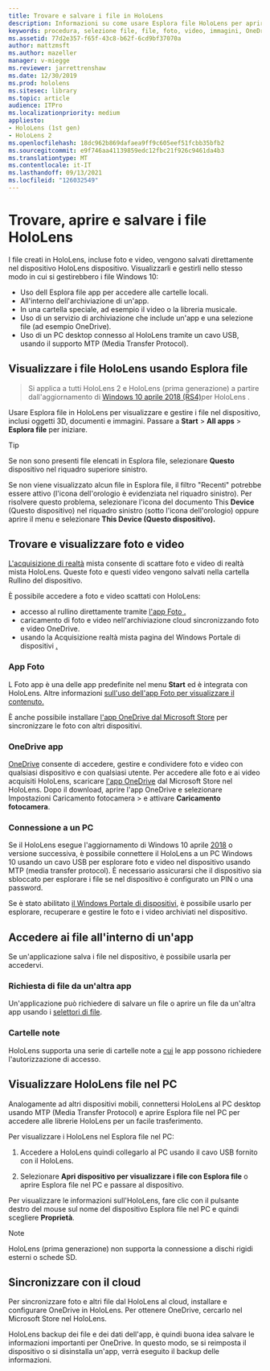 ```yaml
---
title: Trovare e salvare i file in HoloLens
description: Informazioni su come usare Esplora file HoloLens per aprire, visualizzare e gestire i file nel dispositivo di realtà mista.
keywords: procedura, selezione file, file, foto, video, immagini, OneDrive, archiviazione, Esplora file, hololens
ms.assetid: 77d2e357-f65f-43c8-b62f-6cd9bf37070a
author: mattzmsft
ms.author: mazeller
manager: v-miegge
ms.reviewer: jarrettrenshaw
ms.date: 12/30/2019
ms.prod: hololens
ms.sitesec: library
ms.topic: article
audience: ITPro
ms.localizationpriority: medium
appliesto:
- HoloLens (1st gen)
- HoloLens 2
ms.openlocfilehash: 18dc962b869dafaea9ff9c605eef51fcbb35bfb2
ms.sourcegitcommit: e9f746aa41139859edc12fbc21f926c9461da4b3
ms.translationtype: MT
ms.contentlocale: it-IT
ms.lasthandoff: 09/13/2021
ms.locfileid: "126032549"
---
```

# <a name="find-open-and-save-files-on-hololens"></a>Trovare, aprire e salvare i file HoloLens

I file creati in HoloLens, incluse foto e video, vengono salvati direttamente nel dispositivo HoloLens dispositivo. Visualizzarli e gestirli nello stesso modo in cui si gestirebbero i file Windows 10:

- Uso dell Esplora file app per accedere alle cartelle locali.
- All'interno dell'archiviazione di un'app.
- In una cartella speciale, ad esempio il video o la libreria musicale.
- Uso di un servizio di archiviazione che include un'app e una selezione file (ad esempio OneDrive).
- Uso di un PC desktop connesso al HoloLens tramite un cavo USB, usando il supporto MTP (Media Transfer Protocol).

## <a name="view-files-on-hololens-using-file-explorer"></a>Visualizzare i file HoloLens usando Esplora file

> Si applica a tutti HoloLens 2 e HoloLens (prima generazione) a partire dall'aggiornamento di [Windows 10 aprile 2018 (RS4)](/windows/mixed-reality/release-notes-april-2018)per HoloLens .

Usare Esplora file in HoloLens per visualizzare e gestire i file nel dispositivo, inclusi oggetti 3D, documenti e immagini. Passare a **Start**   >  **All apps**   >  **Esplora file** per iniziare.

> [!TIP]
> Se non sono presenti file elencati in Esplora file, selezionare **Questo** dispositivo nel riquadro superiore sinistro.

Se non viene visualizzato alcun file in Esplora file, il filtro "Recenti" potrebbe essere attivo (l'icona dell'orologio è evidenziata nel riquadro sinistro). Per risolvere questo problema, selezionare l'icona del documento This **Device** (Questo dispositivo) nel riquadro sinistro (sotto l'icona dell'orologio) oppure aprire il menu e selezionare **This Device (Questo dispositivo).**

## <a name="find-and-view-your-photos-and-videos"></a>Trovare e visualizzare foto e video

[L'acquisizione di realtà](holographic-photos-and-videos.md) mista consente di scattare foto e video di realtà mista HoloLens.  Queste foto e questi video vengono salvati nella cartella Rullino del dispositivo.

È possibile accedere a foto e video scattati con HoloLens:

- accesso al rullino direttamente tramite [l'app Foto .](holographic-photos-and-videos.md)
- caricamento di foto e video nell'archiviazione cloud sincronizzando foto e video OneDrive.
- usando la Acquisizione realtà mista pagina del Windows Portale di dispositivi [.](/windows/mixed-reality/using-the-windows-device-portal#mixed-reality-capture)

### <a name="photos-app"></a>App Foto

L Foto app è una delle app predefinite nel menu **Start** ed è integrata con HoloLens. Altre informazioni [sull'uso dell'app Foto per visualizzare il contenuto.](holographic-photos-and-videos.md)

È anche possibile installare [l'app OneDrive dal Microsoft Store](https://www.microsoft.com/p/onedrive/9wzdncrfj1p3) per sincronizzare le foto con altri dispositivi.

### <a name="onedrive-app"></a>OneDrive app

[OneDrive](https://onedrive.live.com/) consente di accedere, gestire e condividere foto e video con qualsiasi dispositivo e con qualsiasi utente. Per accedere alle foto e ai video acquisiti HoloLens, scaricare [l'app OneDrive](https://www.microsoft.com/p/onedrive/9wzdncrfj1p3) dal Microsoft Store nel HoloLens. Dopo il download, aprire l'app OneDrive e selezionare Impostazioni Caricamento fotocamera  >  e attivare **Caricamento fotocamera**.

### <a name="connect-to-a-pc"></a>Connessione a un PC

Se il HoloLens esegue l'aggiornamento di Windows 10 aprile [2018](/windows/mixed-reality/release-notes-april-2018) o versione successiva, è possibile connettere il HoloLens a un PC Windows 10 usando un cavo USB per esplorare foto e video nel dispositivo usando MTP (media transfer protocol). È necessario assicurarsi che il dispositivo sia sbloccato per esplorare i file se nel dispositivo è configurato un PIN o una password.  

Se è stato abilitato [il Windows Portale di dispositivi](/windows/mixed-reality/using-the-windows-device-portal), è possibile usarlo per esplorare, recuperare e gestire le foto e i video archiviati nel dispositivo.

## <a name="access-files-within-an-app"></a>Accedere ai file all'interno di un'app

Se un'applicazione salva i file nel dispositivo, è possibile usarla per accedervi.

### <a name="requesting-files-from-another-app"></a>Richiesta di file da un'altra app

Un'applicazione può richiedere di salvare un file o aprire un file da un'altra app usando i [selettori di file](/windows/mixed-reality/app-model#file-pickers).

### <a name="known-folders"></a>Cartelle note

HoloLens supporta una serie di cartelle note a [cui](/windows/mixed-reality/app-model#known-folders) le app possono richiedere l'autorizzazione di accesso.

## <a name="view-hololens-files-on-your-pc"></a>Visualizzare HoloLens file nel PC

Analogamente ad altri dispositivi mobili, connettersi HoloLens al PC desktop usando MTP (Media Transfer Protocol) e aprire Esplora file nel PC per accedere alle librerie HoloLens per un facile trasferimento.

Per visualizzare i HoloLens nel Esplora file nel PC:

1. Accedere a HoloLens quindi collegarlo al PC usando il cavo USB fornito con il HoloLens.

1. Selezionare **Apri dispositivo per visualizzare i file con Esplora file** o aprire Esplora file nel PC e passare al dispositivo.

Per visualizzare le informazioni sull'HoloLens, fare clic con il pulsante destro del mouse sul nome del dispositivo Esplora file nel PC e quindi scegliere **Proprietà**.

> [!NOTE]
> HoloLens (prima generazione) non supporta la connessione a dischi rigidi esterni o schede SD.

## <a name="sync-to-the-cloud"></a>Sincronizzare con il cloud

Per sincronizzare foto e altri file dal HoloLens al cloud, installare e configurare OneDrive in HoloLens. Per ottenere OneDrive, cercarlo nel Microsoft Store nel HoloLens.

HoloLens backup dei file e dei dati dell'app, è quindi buona idea salvare le informazioni importanti per OneDrive. In questo modo, se si reimposta il dispositivo o si disinstalla un'app, verrà eseguito il backup delle informazioni.
